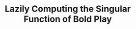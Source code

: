 ---
title: Lazily Computing the Singular Function of Bold Play
url: http://blog.jyotirmoy.net/2014/06/lazily-computing-singular-function-of.html
authors:
- Jyotirmoy Bhattacharya
type: article
tags:
- probability
doHaskell-type: blog post
dohaskell-year: 2014
---